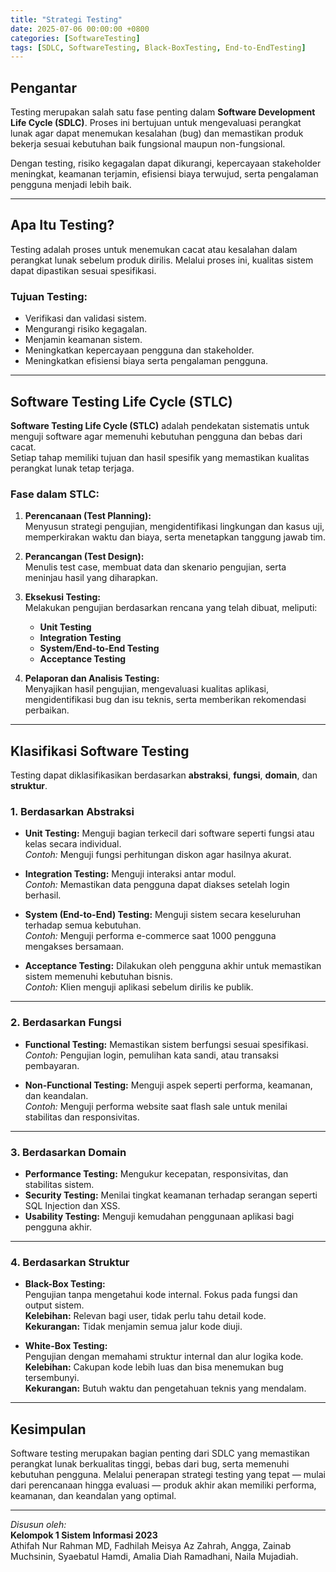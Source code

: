 ```yaml
---
title: "Strategi Testing"
date: 2025-07-06 00:00:00 +0800
categories: [SoftwareTesting]
tags: [SDLC, SoftwareTesting, Black-BoxTesting, End-to-EndTesting]
---
```


## Pengantar

Testing merupakan salah satu fase penting dalam **Software Development Life Cycle (SDLC)**. Proses ini bertujuan untuk mengevaluasi perangkat lunak agar dapat menemukan kesalahan (bug) dan memastikan produk bekerja sesuai kebutuhan baik fungsional maupun non-fungsional.

Dengan testing, risiko kegagalan dapat dikurangi, kepercayaan stakeholder meningkat, keamanan terjamin, efisiensi biaya terwujud, serta pengalaman pengguna menjadi lebih baik.

---

## Apa Itu Testing?

Testing adalah proses untuk menemukan cacat atau kesalahan dalam perangkat lunak sebelum produk dirilis. Melalui proses ini, kualitas sistem dapat dipastikan sesuai spesifikasi.

### Tujuan Testing:
- Verifikasi dan validasi sistem.  
- Mengurangi risiko kegagalan.  
- Menjamin keamanan sistem.  
- Meningkatkan kepercayaan pengguna dan stakeholder.  
- Meningkatkan efisiensi biaya serta pengalaman pengguna.

---

## Software Testing Life Cycle (STLC)

**Software Testing Life Cycle (STLC)** adalah pendekatan sistematis untuk menguji software agar memenuhi kebutuhan pengguna dan bebas dari cacat.  
Setiap tahap memiliki tujuan dan hasil spesifik yang memastikan kualitas perangkat lunak tetap terjaga.

### Fase dalam STLC:
1. **Perencanaan (Test Planning):**  
   Menyusun strategi pengujian, mengidentifikasi lingkungan dan kasus uji, memperkirakan waktu dan biaya, serta menetapkan tanggung jawab tim.

2. **Perancangan (Test Design):**  
   Menulis test case, membuat data dan skenario pengujian, serta meninjau hasil yang diharapkan.

3. **Eksekusi Testing:**  
   Melakukan pengujian berdasarkan rencana yang telah dibuat, meliputi:
   - **Unit Testing**
   - **Integration Testing**
   - **System/End-to-End Testing**
   - **Acceptance Testing**

4. **Pelaporan dan Analisis Testing:**  
   Menyajikan hasil pengujian, mengevaluasi kualitas aplikasi, mengidentifikasi bug dan isu teknis, serta memberikan rekomendasi perbaikan.

---

## Klasifikasi Software Testing

Testing dapat diklasifikasikan berdasarkan **abstraksi**, **fungsi**, **domain**, dan **struktur**.

### 1. Berdasarkan Abstraksi
- **Unit Testing:** Menguji bagian terkecil dari software seperti fungsi atau kelas secara individual.  
  *Contoh:* Menguji fungsi perhitungan diskon agar hasilnya akurat.

- **Integration Testing:** Menguji interaksi antar modul.  
  *Contoh:* Memastikan data pengguna dapat diakses setelah login berhasil.

- **System (End-to-End) Testing:** Menguji sistem secara keseluruhan terhadap semua kebutuhan.  
  *Contoh:* Menguji performa e-commerce saat 1000 pengguna mengakses bersamaan.

- **Acceptance Testing:** Dilakukan oleh pengguna akhir untuk memastikan sistem memenuhi kebutuhan bisnis.  
  *Contoh:* Klien menguji aplikasi sebelum dirilis ke publik.

---

### 2. Berdasarkan Fungsi
- **Functional Testing:** Memastikan sistem berfungsi sesuai spesifikasi.  
  *Contoh:* Pengujian login, pemulihan kata sandi, atau transaksi pembayaran.

- **Non-Functional Testing:** Menguji aspek seperti performa, keamanan, dan keandalan.  
  *Contoh:* Menguji performa website saat flash sale untuk menilai stabilitas dan responsivitas.

---

### 3. Berdasarkan Domain
- **Performance Testing:** Mengukur kecepatan, responsivitas, dan stabilitas sistem.  
- **Security Testing:** Menilai tingkat keamanan terhadap serangan seperti SQL Injection dan XSS.  
- **Usability Testing:** Menguji kemudahan penggunaan aplikasi bagi pengguna akhir.

---

### 4. Berdasarkan Struktur
- **Black-Box Testing:**  
  Pengujian tanpa mengetahui kode internal. Fokus pada fungsi dan output sistem.  
  **Kelebihan:** Relevan bagi user, tidak perlu tahu detail kode.  
  **Kekurangan:** Tidak menjamin semua jalur kode diuji.

- **White-Box Testing:**  
  Pengujian dengan memahami struktur internal dan alur logika kode.  
  **Kelebihan:** Cakupan kode lebih luas dan bisa menemukan bug tersembunyi.  
  **Kekurangan:** Butuh waktu dan pengetahuan teknis yang mendalam.

---

## Kesimpulan

Software testing merupakan bagian penting dari SDLC yang memastikan perangkat lunak berkualitas tinggi, bebas dari bug, serta memenuhi kebutuhan pengguna. Melalui penerapan strategi testing yang tepat — mulai dari perencanaan hingga evaluasi — produk akhir akan memiliki performa, keamanan, dan keandalan yang optimal.

---

*Disusun oleh:*  
**Kelompok 1 Sistem Informasi 2023**  
Athifah Nur Rahman MD, Fadhilah Meisya Az Zahrah, Angga, Zainab Muchsinin, Syaebatul Hamdi, Amalia Diah Ramadhani, Naila Mujadiah.